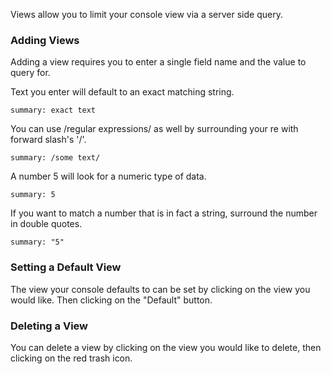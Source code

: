 Views allow you to limit your console view via a server side query.

### Adding Views

Adding a view requires you to enter a single field name and the value to query for.

Text you enter will default to an exact matching string.

    summary: exact text

You can use /regular expressions/ as well by surrounding your re with forward slash's '/'.

    summary: /some text/

A number 5 will look for a numeric type of data.

    summary: 5

If you want to match a number that is in fact a string, surround the number in double quotes.

    summary: "5"

### Setting a Default View

The view your console defaults to can be set by clicking on the view you would like. Then clicking on the "Default" button.

### Deleting a View

You can delete a view by clicking on the view you would like to delete, then clicking on the red trash icon.
